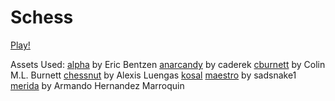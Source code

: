 # Schess

[Play!](https://andrija-s.github.io/schess/)


Assets Used:
[alpha]() by Eric Bentzen
[anarcandy](https://github.com/caderek) by caderek
[cburnett](https://en.wikipedia.org/wiki/User:Cburnett) by Colin M.L. Burnett
[chessnut](https://github.com/LexLuengas/chessnut-pieces) by Alexis Luengas
[kosal](https://github.com/philatype/kosal)
[maestro]() by sadsnake1
[merida]() by Armando Hernandez Marroquin
